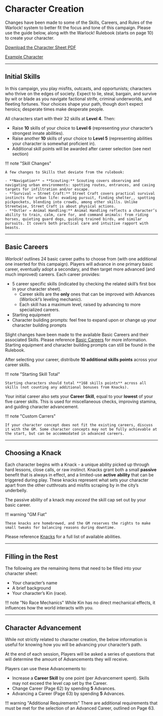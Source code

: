 # Character Creation

Changes have been made to some of the Skills, Careers, and Rules of the Warlock! system to better fit the focus and tone of this campaign. Please use the guide below, along with the Warlock! Rulebook (starts on page 10) to create your character.

[Download the Character Sheet PDF](/Coinmarch/handouts/character_sheet2.pdf)

[Example Character](/Coinmarch/handouts/character_example.pdf)

---

## Initial Skills

In this campaign, you play misfits, outcasts, and opportunists; characters who thrive on the edges of society. Expect to lie, steal, bargain, and survive by wit or blade as you navigate factional strife, criminal underworlds, and fleeting fortunes. Your choices shape your path, though don’t expect heroics; desperate times make desperate people.

All characters start with their 32 skills at **Level 4**. Then:

- Raise **10** skills of your choice to **Level 6** (representing your character’s strongest innate abilities).
- Raise another **10** skills of your choice to **Level 5** (representing abilities your character is somewhat proficient in).
- Additional skill points will be awarded after career selection (see next section)

!!! note "Skill Changes"

    A few changes to Skills that deviate from the rulebook:
    
    - **Navigation** → **Scouting:** Scouting covers observing and navigating urban environments: spotting routes, entrances, and casing targets for infiltration and/or escape.
    - **Survival → Street Craft:** Street Craft covers practical survival instincts for urban life: evading pursuit, finding shelter,, spotting pickpockets, blending into crowds, among other skills. Unlike Streetwise, Street Craft is about physical actions.
    - **Ostler → Animal Handling:** Animal Handling reflects a character’s ability to train, calm, care for, and command animals: from riding horses, quieting guard dogs, guiding trained birds, and similar pursuits. It covers both practical care and intuitive rapport with beasts.

---

## Basic Careers

_Warlock!_ outlines 24 basic career paths to choose from (with one additional one inserted for this campaign). Players will advance in one primary basic career, eventually adopt a secondary, and then target more advanced (and much improved) careers. Each career provides:

- 5 career specific skills (indicated by checking the related skill’s first box in your character sheet).
    - Career skills are the **only** ones that can be improved with Advances (_Warlock!’s_ leveling mechanic).
    - Each skill has a maximum level, raised by advancing to more specialized careers.
- Starting equipment
- Character building prompts: feel free to expand upon or change up your character building prompts

Slight changes have been made to the available Basic Careers and their associated Skills. Please reference [Basic Careers](/Coinmarch/player-introduction/character-creation/basic-careers/) for more information. Starting equipment and character building prompts can still be found in the Rulebook.

After selecting your career, distribute **10 additional skills points** across your career skills.

!!! note "Starting Skill Total"

    Starting characters should total **168 skills points** across all skills (not counting any additional bonuses from Knacks).

Your initial career also sets your **Career Skill**, equal to your **lowest** of your five career skills. This is used for miscellaneous checks, improving stamina, and guiding character advancement.

!!! note "Custom Carrers"

    If your character concept does not fit the existing careers, discuss it with the GM. Some character concepts may not be fully achievable at the start, but can be accommodated in advanced careers.

---

## Choosing a Knack

Each character begins with a Knack - a unique ability picked up through hard lessons, close calls, or raw instinct. Knacks grant both a small **passive** benefit that is always in effect, and a limited-use **active** **ability** that can be triggered during play. These knacks represent what sets your character apart from the other cutthroats and misfits scraping by in the city’s underbelly.

The passive ability of a knack may *exceed* the skill cap set out by your basic career.

!!! warning "GM Fiat"

    These knacks are homebrewed, and the GM reserves the rights to make small tweaks for balancing reasons during downtime.

Please reference [Knacks](/Coinmarch/player-introduction/character-creation/knacks/) for a full list of available abilities.

---

## Filling in the Rest

The following are the remaining items that need to be filled into your character sheet:

- Your character’s name
- A brief background
- Your character’s Kin (race).
    
!!! note "No Race Mechanics"
    While Kin has no direct mechanical effects, it influences how the world interacts with you.

---

## Character Advancement

While not strictly related to character creation, the below information is useful for knowing how you will be advancing your character’s path.

At the end of each session, Players will be asked a series of questions that will determine the amount of Advancements they will receive.

Players can use these Advancements to:

- Increase a **Career Skill** by one point (per Advancement spent). Skills may not exceed the level cap set by the Career.
- Change Career (Page 62) by spending **5** Advances.
- Advancing a Career (Page 63) by spending **5** Advances.
    
!!! warning "Additional Requirements"
    There are additional requirements that must be met for the selection of an Advanced Career, outlined on Page 63.
